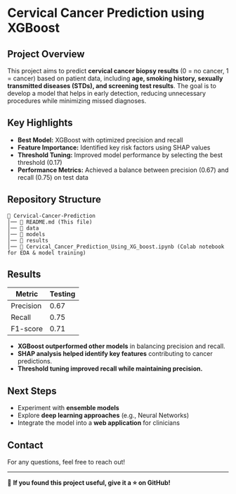 # Cervical Cancer Prediction using XGBoost

## Project Overview
This project aims to predict **cervical cancer biopsy results** (0 = no cancer, 1 = cancer) based on patient data, including **age, smoking history, sexually transmitted diseases (STDs), and screening test results**. The goal is to develop a model that helps in early detection, reducing unnecessary procedures while minimizing missed diagnoses.

## Key Highlights
- **Best Model:** XGBoost with optimized precision and recall
- **Feature Importance:** Identified key risk factors using SHAP values
- **Threshold Tuning:** Improved model performance by selecting the best threshold (0.17)
- **Performance Metrics:** Achieved a balance between precision (0.67) and recall (0.75) on test data

## Repository Structure
```
📂 Cervical-Cancer-Prediction
│── 📄 README.md (This file)
│── 📂 data 
│── 📂 models 
│── 📂 results
│── 📄 Cervical_Cancer_Prediction_Using_XG_boost.ipynb (Colab notebook for EDA & model training)
```

## Results
| Metric  | Testing  |
|---------|----------|
| Precision | 0.67 |
| Recall | 0.75 |
| F1-score | 0.71 |

- **XGBoost outperformed other models** in balancing precision and recall.
- **SHAP analysis helped identify key features** contributing to cancer predictions.
- **Threshold tuning improved recall while maintaining precision.**

## Next Steps
- Experiment with **ensemble models**
- Explore **deep learning approaches** (e.g., Neural Networks)
- Integrate the model into a **web application** for clinicians

## Contact
For any questions, feel free to reach out!

---

🔗 **If you found this project useful, give it a ⭐ on GitHub!**

